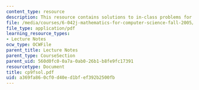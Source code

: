 ```yaml
---
content_type: resource
description: This resource contains solutions to in-class problems for week 9, friday.
file: /media/courses/6-042j-mathematics-for-computer-science-fall-2005/a369fa860cf0d40ed1bfef392b2500fb_cp9fsol.pdf
file_type: application/pdf
learning_resource_types:
- Lecture Notes
ocw_type: OCWFile
parent_title: Lecture Notes
parent_type: CourseSection
parent_uid: 560d0fc0-0a7a-0ab0-26b1-b8fe9fc17391
resourcetype: Document
title: cp9fsol.pdf
uid: a369fa86-0cf0-d40e-d1bf-ef392b2500fb
---
```


